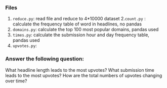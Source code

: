 ### Files
1. ```reduce.py```: read file and reduce to 4*10000 dataset
2.```count.py``` : calculate the frequency table of word in headlines, no pandas
3. ```domains.py```: calculate the top 100 most popular domains, pandas used
4. ```times.py```: calculate the submission hour and day frequency table, pandas used
5. ```upvotes.py```: 

### Answer the following question:
What headline length leads to the most upvotes?
What submission time leads to the most upvotes?
How are the total numbers of upvotes changing over time?
